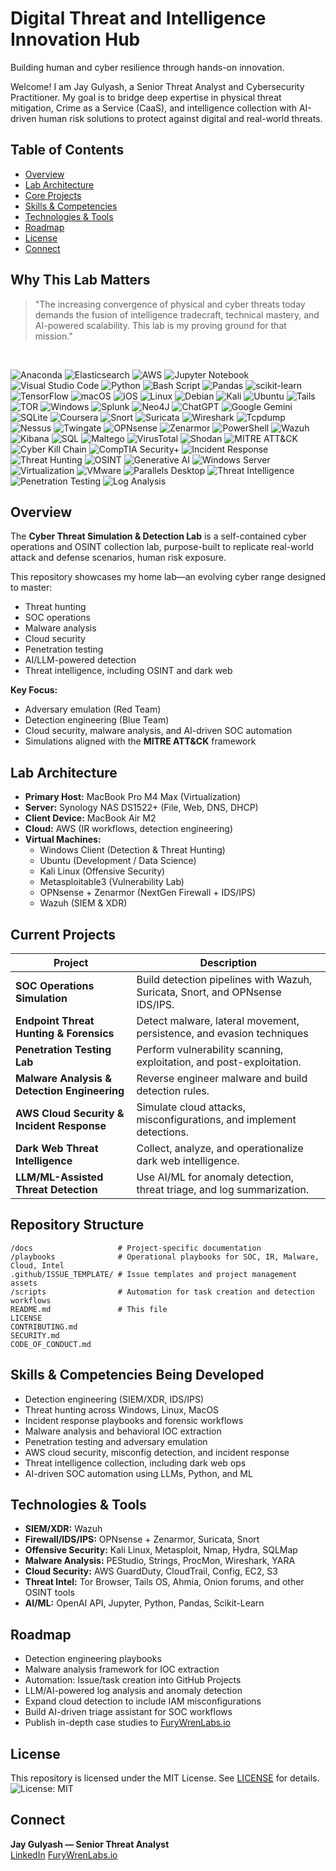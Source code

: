 #  Digital Threat and Intelligence Innovation Hub
Building human and cyber resilience through hands-on innovation.

Welcome! I am Jay Gulyash, a Senior Threat Analyst and Cybersecurity Practitioner. My goal is to bridge deep expertise in physical threat mitigation, Crime as a Service (CaaS), and intelligence collection with AI-driven human risk solutions to protect against digital and real-world threats.

## Table of Contents
- [Overview](#-overview)
- [Lab Architecture](#-lab-architecture)
- [Core Projects](#-core-projects)
- [Skills & Competencies](#-skills--competencies-developed)
- [Technologies & Tools](#-technologies--tools)
- [Roadmap](#-roadmap)
- [License](#-license)
- [Connect](#-connect)

## Why This Lab Matters
> "The increasing convergence of physical and cyber threats today demands the fusion of intelligence tradecraft, technical mastery, and AI-powered scalability. This lab is my proving ground for that mission."
<br>

![Anaconda](https://img.shields.io/badge/Anaconda-%2344A833.svg?style=for-the-badge&logo=anaconda&logoColor=white)
![Elasticsearch](https://img.shields.io/badge/elasticsearch-%230377CC.svg?style=for-the-badge&logo=elasticsearch&logoColor=white)
![AWS](https://img.shields.io/badge/AWS-%23FF9900.svg?style=for-the-badge&logo=amazon-aws&logoColor=white)
![Jupyter Notebook](https://img.shields.io/badge/jupyter-%23FA0F00.svg?style=for-the-badge&logo=jupyter&logoColor=white)
![Visual Studio Code](https://img.shields.io/badge/Visual%20Studio%20Code-0078d7.svg?style=for-the-badge&logo=visual-studio-code&logoColor=white)
![Python](https://img.shields.io/badge/python-3670A0?style=for-the-badge&logo=python&logoColor=ffdd54)
![Bash Script](https://img.shields.io/badge/bash_script-%23121011.svg?style=for-the-badge&logo=gnu-bash&logoColor=white)
![Pandas](https://img.shields.io/badge/pandas-%23150458.svg?style=for-the-badge&logo=pandas&logoColor=white)
![scikit-learn](https://img.shields.io/badge/scikit--learn-%23F7931E.svg?style=for-the-badge&logo=scikit-learn&logoColor=white)
![TensorFlow](https://img.shields.io/badge/TensorFlow-%23FF6F00.svg?style=for-the-badge&logo=TensorFlow&logoColor=white)
![macOS](https://img.shields.io/badge/mac%20os-000000?style=for-the-badge&logo=macos&logoColor=F0F0F0)
![iOS](https://img.shields.io/badge/iOS-000000?style=for-the-badge&logo=ios&logoColor=white)
![Linux](https://img.shields.io/badge/Linux-FCC624?style=for-the-badge&logo=linux&logoColor=black)
![Debian](https://img.shields.io/badge/Debian-D70A53?style=for-the-badge&logo=debian&logoColor=white)
![Kali](https://img.shields.io/badge/Kali-268BEE?style=for-the-badge&logo=kalilinux&logoColor=white)
![Ubuntu](https://img.shields.io/badge/Ubuntu-E95420?style=for-the-badge&logo=ubuntu&logoColor=white)
![Tails](https://img.shields.io/badge/Tails%20-56347C?&style=for-the-badge&logo=tails&logoColor=white)
![TOR](https://img.shields.io/badge/tor-%237E4798.svg?style=for-the-badge&logo=tor-project&logoColor=white)
![Windows](https://img.shields.io/badge/Windows-0078D6?style=for-the-badge&logo=windows&logoColor=white)
![Splunk](https://img.shields.io/badge/splunk-%23000000.svg?style=for-the-badge&logo=splunk&logoColor=white)
![Neo4J](https://img.shields.io/badge/Neo4j-008CC1?style=for-the-badge&logo=neo4j&logoColor=white)
![ChatGPT](https://img.shields.io/badge/chatGPT-74aa9c?style=for-the-badge&logo=openai&logoColor=white)
![Google Gemini](https://img.shields.io/badge/google%20gemini-8E75B2?style=for-the-badge&logo=google%20gemini&logoColor=white)
![SQLite](https://img.shields.io/badge/sqlite-%2307405e.svg?style=for-the-badge&logo=sqlite&logoColor=white)
![Coursera](https://img.shields.io/badge/Coursera-%230056D2.svg?style=for-the-badge&logo=Coursera&logoColor=white)
![Snort](https://img.shields.io/badge/Snort-253D76?style=for-the-badge&logo=snort&logoColor=white)
![Suricata](https://img.shields.io/badge/Suricata-FF3300?style=for-the-badge&logo=suricata&logoColor=white)
![Wireshark](https://img.shields.io/badge/Wireshark-1679A7?style=for-the-badge&logo=wireshark&logoColor=white)
![Tcpdump](https://img.shields.io/badge/tcpdump-65B901?style=for-the-badge&logo=tcpdump&logoColor=white)
![Nessus](https://img.shields.io/badge/Nessus-000000?style=for-the-badge&logo=tenable&logoColor=white)
![Twingate](https://img.shields.io/badge/Twingate-0078D4?style=for-the-badge&logo=twingate&logoColor=white)
![OPNsense](https://img.shields.io/badge/OPNsense-A3370E?style=for-the-badge&logo=opnsense&logoColor=white)
![Zenarmor](https://img.shields.io/badge/Zenarmor-3498DB?style=for-the-badge&logoColor=white)
![PowerShell](https://img.shields.io/badge/PowerShell-5391FE?style=for-the-badge&logo=powershell&logoColor=white)
![Wazuh](https://img.shields.io/badge/Wazuh-000000?style=for-the-badge&logo=wazuh&logoColor=white)
![Kibana](https://img.shields.io/badge/Kibana-%23005571.svg?style=for-the-badge&logo=kibana&logoColor=white)
![SQL](https://img.shields.io/badge/SQL-025E8C?style=for-the-badge&logo=sql&logoColor=white)
![Maltego](https://img.shields.io/badge/Maltego-3E8F59?style=for-the-badge&logo=maltego&logoColor=white)
![VirusTotal](https://img.shields.io/badge/VirusTotal-4285F4?style=for-the-badge&logo=virustotal&logoColor=white)
![Shodan](https://img.shields.io/badge/Shodan-FF7F27?style=for-the-badge&logo=shodan&logoColor=white)
![MITRE ATT&CK](https://img.shields.io/badge/MITRE%20ATT%26CK-AA0000?style=for-the-badge&logo=mitre&logoColor=white)
![Cyber Kill Chain](https://img.shields.io/badge/Cyber%20Kill%20Chain-004A7F?style=for-the-badge&logoColor=white)
![CompTIA Security+](https://img.shields.io/badge/CompTIA%20Security%2B-FF0000?style=for-the-badge&logo=comptia&logoColor=white)
![Incident Response](https://img.shields.io/badge/Incident%20Response-0078D4?style=for-the-badge&logoColor=white)
![Threat Hunting](https://img.shields.io/badge/Threat%20Hunting-FF5733?style=for-the-badge&logoColor=white)
![OSINT](https://img.shields.io/badge/OSINT-F5A623?style=for-the-badge&logo=osint&logoColor=white)
![Generative AI](https://img.shields.io/badge/Generative%20AI-5F4B8B?style=for-the-badge&logo=openai&logoColor=white)
![Windows Server](https://img.shields.io/badge/Windows%20Server-0078D4?style=for-the-badge&logo=windows&logoColor=white)
![Virtualization](https://img.shields.io/badge/Virtualization-21759B?style=for-the-badge&logoColor=white)
![VMware](https://img.shields.io/badge/VMware-607D8B?style=for-the-badge&logo=vmware&logoColor=white)
![Parallels Desktop](https://img.shields.io/badge/Parallels%20Desktop-EA3D2F?style=for-the-badge&logo=parallels&logoColor=white)
![Threat Intelligence](https://img.shields.io/badge/Threat%20Intelligence-4CAF50?style=for-the-badge&logoColor=white)
![Penetration Testing](https://img.shields.io/badge/Penetration%20Testing-323332?style=for-the-badge&logoColor=white)
![Log Analysis](https://img.shields.io/badge/Log%20Analysis-orange?style=for-the-badge&logoColor=white)

<!-- Hidden images until I can find more and balance out the white space....<img src="https://cdn.jsdelivr.net/gh/devicons/devicon/icons/python/python-original.svg" alt="Python" width="40" height="40"/> <img src="https://nmap.org/images/nmap-logo-256x256.png" alt="Nmap" width="40" height="40"/> <img src="https://upload.wikimedia.org/wikipedia/commons/0/04/ChatGPT_logo.svg" alt="ChatGPT" width="40" height="40"/> <img src="https://cdn.jsdelivr.net/gh/devicons/devicon/icons/jupyter/jupyter-original.svg" alt="Jupyter" width="40" height="40"/> <img src="https://cdn.jsdelivr.net/gh/devicons/devicon/icons/scikitlearn/scikitlearn-original.svg" alt="scikit-learn" width="40" height="40"/> <img src="https://cdn.jsdelivr.net/gh/devicons/devicon/icons/pandas/pandas-original.svg" alt="Pandas" width="40" height="40"/> <img src="https://cdn.jsdelivr.net/gh/devicons/devicon/icons/python/python-original.svg" alt="Python" width="40" height="40"/> <img src="https://cdn.jsdelivr.net/gh/devicons/devicon/icons/bash/bash-original.svg" alt="Bash" width="40" height="40"/> <img src="https://cdn.jsdelivr.net/gh/devicons/devicon/icons/postgresql/postgresql-original.svg" alt="SQL" width="40" height="40"/> -->

## Overview
The **Cyber Threat Simulation & Detection Lab** is a self-contained cyber operations and OSINT collection lab, purpose-built to replicate real-world attack and defense scenarios, human risk exposure.

This repository showcases my home lab—an evolving cyber range designed to master:
- Threat hunting
- SOC operations
- Malware analysis
- Cloud security
- Penetration testing
- AI/LLM-powered detection
- Threat intelligence, including OSINT and dark web

**Key Focus:**
- Adversary emulation (Red Team)
- Detection engineering (Blue Team)
- Cloud security, malware analysis, and AI-driven SOC automation
- Simulations aligned with the **MITRE ATT&CK** framework

## Lab Architecture
- **Primary Host:** MacBook Pro M4 Max (Virtualization)
- **Server:** Synology NAS DS1522+ (File, Web, DNS, DHCP)
- **Client Device:** MacBook Air M2
- **Cloud:** AWS (IR workflows, detection engineering)
- **Virtual Machines:**
  - Windows Client (Detection & Threat Hunting)
  - Ubuntu (Development / Data Science)
  - Kali Linux (Offensive Security)
  - Metasploitable3 (Vulnerability Lab)
  - OPNsense + Zenarmor (NextGen Firewall + IDS/IPS)
  - Wazuh (SIEM & XDR)

## Current Projects
| Project                                  | Description                                                                 |
|-------------------------------------------|-----------------------------------------------------------------------------|
| **SOC Operations Simulation**             | Build detection pipelines with Wazuh, Suricata, Snort, and OPNsense IDS/IPS.|
| **Endpoint Threat Hunting & Forensics**   | Detect malware, lateral movement, persistence, and evasion techniques       |
| **Penetration Testing Lab**               | Perform vulnerability scanning, exploitation, and post-exploitation.       |
| **Malware Analysis & Detection Engineering** | Reverse engineer malware and build detection rules.                     |
| **AWS Cloud Security & Incident Response**| Simulate cloud attacks, misconfigurations, and implement detections.       |
| **Dark Web Threat Intelligence**          | Collect, analyze, and operationalize dark web intelligence.                |
| **LLM/ML-Assisted Threat Detection**      | Use AI/ML for anomaly detection, threat triage, and log summarization.     |

## Repository Structure
```
/docs                   # Project-specific documentation
/playbooks              # Operational playbooks for SOC, IR, Malware, Cloud, Intel
.github/ISSUE_TEMPLATE/ # Issue templates and project management assets
/scripts                # Automation for task creation and detection workflows
README.md               # This file
LICENSE
CONTRIBUTING.md
SECURITY.md
CODE_OF_CONDUCT.md
```

## Skills & Competencies Being Developed
- Detection engineering (SIEM/XDR, IDS/IPS)
- Threat hunting across Windows, Linux, MacOS
- Incident response playbooks and forensic workflows
- Malware analysis and behavioral IOC extraction
- Penetration testing and adversary emulation
- AWS cloud security, misconfig detection, and incident response
- Threat intelligence collection, including dark web ops
- AI-driven SOC automation using LLMs, Python, and ML

## Technologies & Tools
- **SIEM/XDR:** Wazuh
- **Firewall/IDS/IPS:** OPNsense + Zenarmor, Suricata, Snort
- **Offensive Security:** Kali Linux, Metasploit, Nmap, Hydra, SQLMap
- **Malware Analysis:** PEStudio, Strings, ProcMon, Wireshark, YARA
- **Cloud Security:** AWS GuardDuty, CloudTrail, Config, EC2, S3
- **Threat Intel:** Tor Browser, Tails OS, Ahmia, Onion forums, and other OSINT tools
- **AI/ML:** OpenAI API, Jupyter, Python, Pandas, Scikit-Learn

## Roadmap
- Detection engineering playbooks
- Malware analysis framework for IOC extraction
- Automation: Issue/task creation into GitHub Projects
- LLM/AI-powered log analysis and anomaly detection
- Expand cloud detection to include IAM misconfigurations
- Build AI-driven triage assistant for SOC workflows
- Publish in-depth case studies to [FuryWrenLabs.io](https://furywrenlabs.io)

## License
This repository is licensed under the MIT License. See [LICENSE](./LICENSE) for details. ![License: MIT](https://img.shields.io/badge/License-MIT-yellow.svg)

## Connect
**Jay Gulyash — Senior Threat Analyst**   
[LinkedIn](https://www.linkedin.com/in/jay-gulyash-750489207)
[FuryWrenLabs.io](https://furywrenlabs.io) 
